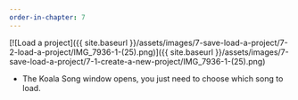 ```yaml
---
order-in-chapter: 7
---
```


[![Load a project]({{ site.baseurl }}/assets/images/7-save-load-a-project/7-2-load-a-project/IMG_7936-1-(25).png)]({{
site.baseurl }}/assets/images/7-save-load-a-project/7-1-create-a-new-project/IMG_7936-1-(25).png)

- The Koala Song window opens, you just need to choose which song to load.
